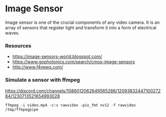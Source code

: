 Image Sensor
============

Image sensor is one of the crucial components of any video camera.
It is an array of sensors that register light and transform it into a
form of electrical waves.

### Resources

- https://image-sensors-world.blogspot.com/
- https://www.gophotonics.com/search/cmos-image-sensors
- http://www.f4news.com/

### Simulate a sensor with ffmpeg

https://discord.com/channels/1086012062649565286/1209383244710027284/1230713521654993028

```
ffmpeg -i video.mp4 -c:v rawvideo -pix_fmt nv12 -f rawvideo /tmp/ffmpegpipe
```
